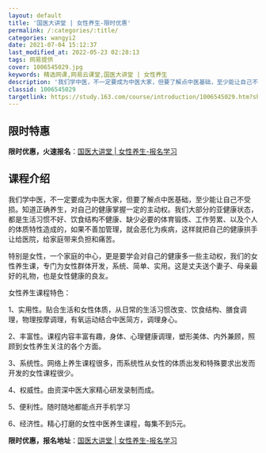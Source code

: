 ```yaml
---
layout: default
title: '国医大讲堂 | 女性养生-限时优惠'
permalink: /:categories/:title/
categories: wangyi2
date: 2021-07-04 15:12:37
last_modified_at: 2022-05-23 02:28:13
tags: 网易提供
cover: 1006545029.jpg
keywords: 精选网课,网易云课堂,国医大讲堂 | 女性养生
description: '我们学中医，不一定要成为中医大家，但要了解点中医基础，至少能让自己不受损。知道正确养生，对自己的健康掌握一定的主动权。我'
classid: 1006545029
targetlink: https://study.163.com/course/introduction/1006545029.htm?share=1&shareId=1025206652&utm_campaign=share&utm_medium=iphoneShare&utm_source=&utm_u=1025206652
---
```


## 限时特惠

**限时优惠，火速报名**：[国医大讲堂 | 女性养生-报名学习](https://study.163.com/course/introduction/1006545029.htm?share=1&shareId=1025206652&utm_campaign=share&utm_medium=iphoneShare&utm_source=&utm_u=1025206652)

## 课程介绍

我们学中医，不一定要成为中医大家，但要了解点中医基础，至少能让自己不受损。知道正确养生，对自己的健康掌握一定的主动权。我们大部分的亚健康状态，都是生活习惯不好、饮食结构不健康、缺少必要的体育锻炼、工作劳累、以及个人的体质特性造成的，如果不善加管理，就会恶化为疾病，这样就把自己的健康拱手让给医院，给家庭带来负担和痛苦。



特别是女性，一个家庭的中心，更是要学会对自己的健康多一些主动权，我们的女性养生课，专门为女性群体开发，系统、简单、实用。这是丈夫送个妻子、母亲最好的礼物，也是女性健康的良友。



女性养生课程特色：



1、实用性。贴合生活和女性体质，从日常的生活习惯改变、饮食结构、膳食调理，物理按摩调理，有氧运动结合中医简方，调理身心。



2、丰富性。课程内容丰富有趣，身体、心理健康调理，塑形美体、内外兼顾，照顾到女性养生关注的各个方面。



3、系统性。网络上养生课程很多，而系统性从女性的体质出发和特殊要求出发而开发的女性课程很少。



4、权威性。由资深中医大家精心研发录制而成。



5、便利性。随时随地都能点开手机学习



6、经济性。精心打磨的女性中医养生课程，每集不到5元。

**限时优惠，报名地址**：[国医大讲堂 | 女性养生-报名学习](https://study.163.com/course/introduction/1006545029.htm?share=1&shareId=1025206652&utm_campaign=share&utm_medium=iphoneShare&utm_source=&utm_u=1025206652)

